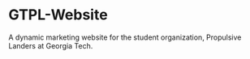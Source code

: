 # GTPL-Website
A dynamic marketing website for the student organization, Propulsive Landers at Georgia Tech.
